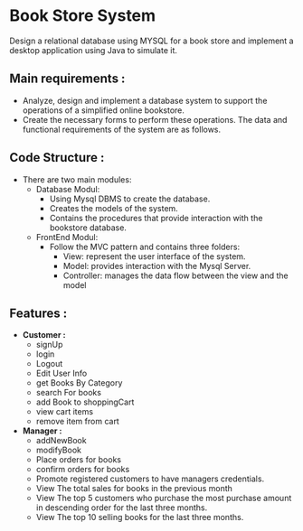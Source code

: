 # Book Store System 
  Design a relational database using MYSQL for a book store and implement a desktop application using Java to simulate it.

## Main requirements :
  - Analyze, design and implement a database system to support the operations of a simplified online bookstore. 
  - Create the necessary forms to perform these operations. The data and functional requirements of the system are as follows.

## Code Structure :
  - There are two main modules:
     - Database Modul:
        - Using Mysql DBMS to create the database.
        - Creates the models of the system.
        - Contains the procedures that provide interaction with the bookstore database.
    - FrontEnd Modul:
       - Follow the MVC pattern and contains three folders:
            - View: represent the user interface of the system.
            - Model: provides interaction with the Mysql Server.
            - Controller: manages the data flow between the view and the model

## Features :
  - **Customer :**
    - signUp
    - login
    - Logout
    - Edit User Info
    - get Books By Category
    - search For books
    - add Book to shoppingCart
    - view cart items
    - remove item from cart
  - **Manager :**
    - addNewBook
    - modifyBook
    - Place orders for books
    - confirm orders for books
    - Promote registered customers to have managers credentials.
    - View The total sales for books in the previous month
    - View The top 5 customers who purchase the most purchase amount in descending order for the last three months.
    - View The top 10 selling books for the last three months.
